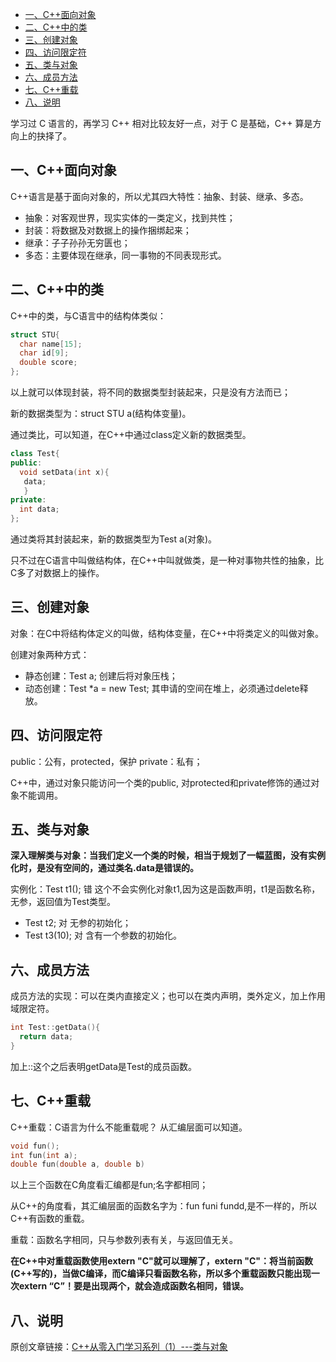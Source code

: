 - [一、C++面向对象](#一c面向对象)
- [二、C++中的类](#二c中的类)
- [三、创建对象](#三创建对象)
- [四、访问限定符](#四访问限定符)
- [五、类与对象](#五类与对象)
- [六、成员方法](#六成员方法)
- [七、C++重载](#七c重载)
- [八、说明](#八说明)

学习过 C 语言的，再学习 C++ 相对比较友好一点，对于 C 是基础，C++ 算是方向上的抉择了。

## 一、C++面向对象

C++语言是基于面向对象的，所以尤其四大特性：抽象、封装、继承、多态。

- 抽象：对客观世界，现实实体的一类定义，找到共性；
- 封装：将数据及对数据上的操作捆绑起来；
- 继承：子子孙孙无穷匮也；
- 多态：主要体现在继承，同一事物的不同表现形式。

## 二、C++中的类

C++中的类，与C语言中的结构体类似：

```cpp
struct STU{
  char name[15];
  char id[9];
  double score;
};
```

以上就可以体现封装，将不同的数据类型封装起来，只是没有方法而已；

新的数据类型为：struct STU  a(结构体变量)。

通过类比，可以知道，在C++中通过class定义新的数据类型。

```cpp
class Test{
public:
  void setData(int x){
   data;
   }
private:  
  int data;
};
```

通过类将其封装起来，新的数据类型为Test  a(对象)。

只不过在C语言中叫做结构体，在C++中叫就做类，是一种对事物共性的抽象，比C多了对数据上的操作。

## 三、创建对象

对象：在C中将结构体定义的叫做，结构体变量，在C++中将类定义的叫做对象。

创建对象两种方式：

- 静态创建：Test a; 创建后将对象压栈；
- 动态创建：Test *a = new Test;  其申请的空间在堆上，必须通过delete释放。

## 四、访问限定符

public：公有，protected，保护 private：私有；

C++中，通过对象只能访问一个类的public,   对protected和private修饰的通过对象不能调用。

## 五、类与对象

**深入理解类与对象：当我们定义一个类的时候，相当于规划了一幅蓝图，没有实例化时，是没有空间的，通过类名.data是错误的。**

实例化：Test t1(); 错 这个不会实例化对象t1,因为这是函数声明，t1是函数名称，无参，返回值为Test类型。

- Test t2; 对 无参的初始化；
- Test t3(10); 对 含有一个参数的初始化。

## 六、成员方法

成员方法的实现：可以在类内直接定义；也可以在类内声明，类外定义，加上作用域限定符。

```cpp
int Test::getData(){
  return data; 
}
```

加上::这个之后表明getData是Test的成员函数。

## 七、C++重载

C++重载：C语言为什么不能重载呢？  从汇编层面可以知道。

```cpp
void fun();                          
int fun(int a);
double fun(double a, double b)
```

以上三个函数在C角度看汇编都是fun;名字都相同；

从C++的角度看，其汇编层面的函数名字为：fun funi fundd,是不一样的，所以C++有函数的重载。

重载：函数名字相同，只与参数列表有关，与返回值无关。

**在C++中对重载函数使用extern "C"就可以理解了，extern "C"：将当前函数(C++写的)，当做C编译，而C编译只看函数名称，所以多个重载函数只能出现一次extern “C”！要是出现两个，就会造成函数名相同，错误。**

## 八、说明

原创文章链接：[C++从零入门学习系列（1）---类与对象](https://mp.weixin.qq.com/s?__biz=MzUxMzkyNDk0Ng==&mid=2247483846&idx=1&sn=0b39bd33f11231a48524c4184cac0afc&chksm=f94c8bfbce3b02ed1dd04285c89fd8fcffd86bd073dbb5611d87247cce139826065ff6baf044&scene=21#wechat_redirect)
